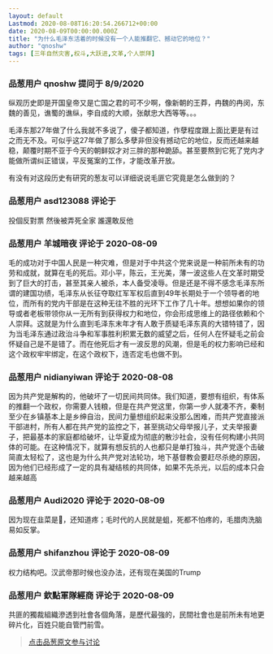 ```yaml
---
layout: default
Lastmod: 2020-08-08T16:20:54.266712+00:00
date: 2020-08-09T00:00:00.000Z
title: "为什么毛泽东活着的时候没有一个人能推翻它、撼动它的地位？"
author: "qnoshw"
tags: [三年自然灾害,权斗,大跃进,文革,个人崇拜]
---
```



### 品葱用户 **qnoshw** 提问于 8/9/2020
    
纵观历史即是开国皇帝又是亡国之君的可不少啊，像新朝的王莽，冉魏的冉闵，东魏的善见，谯蜀的谯纵，李自成的大顺，张献忠大西等等。。。  
  
毛泽东那27年做了什么我就不多说了，傻子都知道，作孽程度跟上面比更是有过之而无不及。可似乎这27年做了那么多孽非但没有撼动它的地位，反而还越来越稳，颠覆时期不亚于今天的朝鲜奴才对三胖的那种跪舔。甚至要熬到它死了党内才能做所谓纠正错误，平反冤案的工作，才能改革开放。  
  
有没有对这段历史有研究的葱友可以详细说说毛匪它究竟是怎么做到的？
    
                

### 品葱用户 **asd123088** 评论于 
        
投個反對票 然後被弄死全家 誰還敢反他
        
                

### 品葱用户 **羊城暗夜** 评论于 2020-08-09
        
毛的成功对于中国人民是一种灾难，但是对于中共这个党来说是一种前所未有的功劳和成就，就算在毛的死后。邓小平，陈云，王光美，薄一波这些人在文革时期受到了巨大的打击，甚至其亲人被杀，本人备受凌辱。但是还是不得不感念毛泽东所谓的建国功绩，毛泽东从长征夺取红军军权后直到49年长期处于一个领导者的地位，而所有的党内干部是在这种无往不胜的光环下工作了几十年。想想如果你的领导或者老板带领你从一无所有到获得权力和地位，你会形成思维上的路径依赖和个人崇拜。这就是为什么直到毛泽东末年才有人敢于质疑毛泽东真的大错特错了，因为当毛泽东通过政治斗争和军事胜利积累无数的威望之后，任何人在怀疑毛之前会怀疑自己是不是错了。而在他死后才有一波反思的风潮，但是毛的权力影响已经和这个政权牢牢绑定，在这个政权下，连否定毛也做不到。
        
                

### 品葱用户 **nidianyiwan** 评论于 2020-08-08
        
因为共产党是解构的，他破坏了一切民间共同体。我们知道，要想有组织，有体系的推翻一个政权，你需要人钱粮，但是在共产党这里，你第一步人就凑不齐，秦制至少在乡镇基本上是乡绅自治，民间力量想组织起来没那么困难，而共产党直接派干部进村，所有人都在共产党的监控之下，甚至挑动父母举报儿子，丈夫举报妻子，把最基本的家庭都给破坏，让华夏成为彻底的散沙社会，没有任何构建小共同体的可能。在这种情况下，就算有想反抗的人也都只是单打独斗，共产党逐个击破简直太轻松了，这也是为什么共产党对法轮功，地下基督教会要赶尽杀绝的原因，因为他们已经形成了一定的具有凝结核的共同体，如果不先杀光，以后的成本只会越来越高
        
                

### 品葱用户 **Audi2020** 评论于 2020-08-09
        
因为现在韭菜是🐷，还知道疼；毛时代的人民就是蛆，死都不怕疼的，毛腊肉洗脑易如反掌。
        
                

### 品葱用户 **shifanzhou** 评论于 2020-08-09
        
权力结构吧。汉武帝那时候也没办法，还有现在美国的Trump
        
                

### 品葱用户 **欽點軍隊經商** 评论于 2020-08-09
        
共匪的獨裁組織滲透到社會各個角落，是歷代最強的，民間社會也是前所未有地更碎片化，百姓只能自管門前雪。
        
                





> [点击品葱原文参与讨论](https://pincong.rocks/question/29537)

